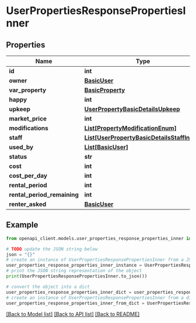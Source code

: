 # UserPropertiesResponsePropertiesInner


## Properties

Name | Type | Description | Notes
------------ | ------------- | ------------- | -------------
**id** | **int** |  | 
**owner** | [**BasicUser**](BasicUser.md) |  | 
**var_property** | [**BasicProperty**](BasicProperty.md) |  | 
**happy** | **int** |  | 
**upkeep** | [**UserPropertyBasicDetailsUpkeep**](UserPropertyBasicDetailsUpkeep.md) |  | 
**market_price** | **int** |  | 
**modifications** | [**List[PropertyModificationEnum]**](PropertyModificationEnum.md) |  | 
**staff** | [**List[UserPropertyBasicDetailsStaffInner]**](UserPropertyBasicDetailsStaffInner.md) |  | 
**used_by** | [**List[BasicUser]**](BasicUser.md) |  | 
**status** | **str** |  | 
**cost** | **int** |  | 
**cost_per_day** | **int** |  | 
**rental_period** | **int** |  | 
**rental_period_remaining** | **int** |  | 
**renter_asked** | [**BasicUser**](BasicUser.md) |  | [optional] 

## Example

```python
from openapi_client.models.user_properties_response_properties_inner import UserPropertiesResponsePropertiesInner

# TODO update the JSON string below
json = "{}"
# create an instance of UserPropertiesResponsePropertiesInner from a JSON string
user_properties_response_properties_inner_instance = UserPropertiesResponsePropertiesInner.from_json(json)
# print the JSON string representation of the object
print(UserPropertiesResponsePropertiesInner.to_json())

# convert the object into a dict
user_properties_response_properties_inner_dict = user_properties_response_properties_inner_instance.to_dict()
# create an instance of UserPropertiesResponsePropertiesInner from a dict
user_properties_response_properties_inner_from_dict = UserPropertiesResponsePropertiesInner.from_dict(user_properties_response_properties_inner_dict)
```
[[Back to Model list]](../README.md#documentation-for-models) [[Back to API list]](../README.md#documentation-for-api-endpoints) [[Back to README]](../README.md)


